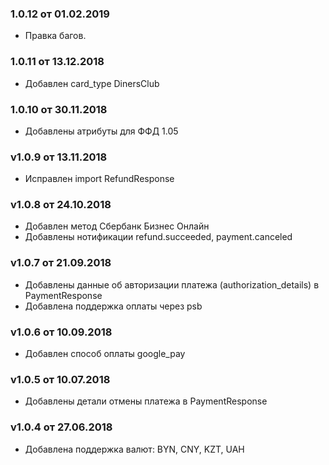 ### 1.0.12 от 01.02.2019
* Правка багов.

### 1.0.11 от 13.12.2018
* Добавлен card_type DinersClub

### 1.0.10 от 30.11.2018
* Добавлены атрибуты для ФФД 1.05

### v1.0.9 от 13.11.2018
* Исправлен import RefundResponse

### v1.0.8 от 24.10.2018
* Добавлен метод Сбербанк Бизнес Онлайн
* Добавлены нотификации refund.succeeded, payment.canceled

### v1.0.7 от 21.09.2018
* Добавлены данные об авторизации платежа (authorization_details) в PaymentResponse
* Добавлена поддержка оплаты через psb

### v1.0.6 от 10.09.2018
* Добавлен способ оплаты google_pay

### v1.0.5 от 10.07.2018
* Добавлены детали отмены платежа в PaymentResponse

### v1.0.4 от 27.06.2018
* Добавлена поддержка валют: BYN, CNY, KZT, UAH